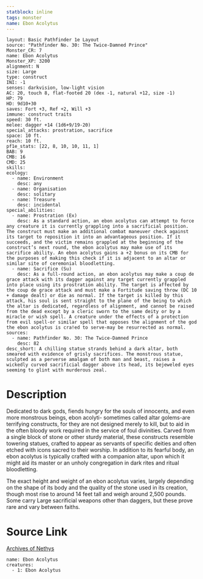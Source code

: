 ```yaml
---
statblock: inline
tags: monster
name: Ebon Acolytus
---
```

```statblock
layout: Basic Pathfinder 1e Layout
source: "Pathfinder No. 30: The Twice-Damned Prince"
Monster_CR: 7
name: Ebon Acolytus
Monster_XP: 3200
alignment: N
size: Large
type: construct
INI: -1
senses: darkvision, low-light vision
AC: 20, touch 8, flat-footed 20 (dex -1, natural +12, size -1)
HP: 79
HD: 9d10+30
saves: Fort +3, Ref +2, Will +3
immune: construct traits
speed: 30 ft.
melee: dagger +14 (1d6+9/19-20)
special_attacks: prostration, sacrifice
space: 10 ft.
reach: 10 ft.
pf1e_stats: [22, 8, 10, 10, 11, 1]
BAB: 9
CMB: 16
CMD: 25
skills: 
ecology:
  - name: Environment
    desc: any
  - name: Organisation
    desc: solitary
  - name: Treasure
    desc: incidental
special_abilities:
  - name: Prostration (Ex)
    desc: As a standard action, an ebon acolytus can attempt to force any creature it is currently grappling into a sacrificial position. The construct must make an additional combat maneuver check against its target to reposition it into an advantageous position. If it succeeds, and the victim remains grappled at the beginning of the construct’s next round, the ebon acolytus may make use of its sacrifice ability. An ebon acolytus gains a +2 bonus on its CMB for the purposes of making this check if it is adjacent to an altar or similar site of ceremonial bloodletting.
  - name: Sacrifice (Su)
    desc: As a full-round action, an ebon acolytus may make a coup de grace attack with its dagger against any target currently grappled into place using its prostration ability. The target is affected by the coup de grace attack and must make a Fortitude saving throw (DC 10 + damage dealt) or die as normal. If the target is killed by this attack, his soul is sent straight to the plane of the being to which the altar is dedicated, regardless of alignment, and cannot be raised from the dead except by a cleric sworn to the same deity or by a miracle or wish spell. A creature under the effects of a protection from evil spell-or similar spell that opposes the alignment of the god the ebon acolytus is cra!ed to serve-may be resurrected as normal.
sources:
  - name: Pathfinder No. 30: The Twice-Damned Prince
    desc: 82
desc_short: A chilling statue strands behind a dark altar, both smeared with evidence of grisly sacrifices. The monstrous statue, sculpted as a perverse amalgam of both man and beast, raises a wickedly curved sacrificial dagger above its head, its bejeweled eyes seeming to glint with murderous zeal.
```
# Description
Dedicated to dark gods, fiends hungry for the souls of innocents, and even more monstrous beings, ebon acolyti- sometimes called altar golems-are terrifying constructs, for they are not designed merely to kill, but to aid in the often bloody work required in the service of foul divinities. Carved from a single block of stone or other sturdy material, these constructs resemble towering statues, crafted to appear as servants of specific deities and often etched with icons sacred to their worship. In addition to its fearful body, an ebon acolytus is typically crafted with a companion altar, upon which it might aid its master or an unholy congregation in dark rites and ritual bloodletting.

The exact height and weight of an ebon acolytus varies, largely depending on the shape of its body and the quality of the stone used in its creation, though most rise to around 14 feet tall and weigh around 2,500 pounds. Some carry Large sacrificial weapons other than daggers, but these prove rare and vary between faiths.
# Source Link
[Archives of Nethys](https://aonprd.com/MonsterDisplay.aspx?ItemName=Ebon%20Acolytus)
```encounter-table
name: Ebon Acolytus
creatures:
  - 1: Ebon Acolytus
```
